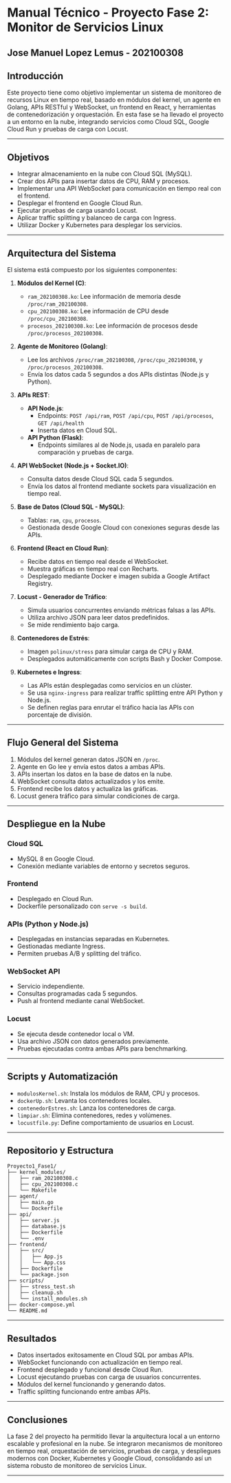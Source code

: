# Manual Técnico - Proyecto Fase 2: Monitor de Servicios Linux
## Jose Manuel Lopez Lemus - 202100308

## Introducción

Este proyecto tiene como objetivo implementar un sistema de monitoreo de recursos Linux en tiempo real, basado en módulos del kernel, un agente en Golang, APIs RESTful y WebSocket, un frontend en React, y herramientas de contenedorización y orquestación. En esta fase se ha llevado el proyecto a un entorno en la nube, integrando servicios como Cloud SQL, Google Cloud Run y pruebas de carga con Locust.

---

## Objetivos

- Integrar almacenamiento en la nube con Cloud SQL (MySQL).
- Crear dos APIs para insertar datos de CPU, RAM y procesos.
- Implementar una API WebSocket para comunicación en tiempo real con el frontend.
- Desplegar el frontend en Google Cloud Run.
- Ejecutar pruebas de carga usando Locust.
- Aplicar traffic splitting y balanceo de carga con Ingress.
- Utilizar Docker y Kubernetes para desplegar los servicios.

---

## Arquitectura del Sistema

El sistema está compuesto por los siguientes componentes:

1. **Módulos del Kernel (C)**:
   - `ram_202100308.ko`: Lee información de memoria desde `/proc/ram_202100308`.
   - `cpu_202100308.ko`: Lee información de CPU desde `/proc/cpu_202100308`.
   - `procesos_202100308.ko`: Lee información de procesos desde `/proc/procesos_202100308`.

2. **Agente de Monitoreo (Golang)**:
   - Lee los archivos `/proc/ram_202100308`, `/proc/cpu_202100308`, y `/proc/procesos_202100308`.
   - Envía los datos cada 5 segundos a dos APIs distintas (Node.js y Python).

3. **APIs REST**:
   - **API Node.js**:
     - Endpoints: `POST /api/ram`, `POST /api/cpu`, `POST /api/procesos`, `GET /api/health`
     - Inserta datos en Cloud SQL.
   - **API Python (Flask)**:
     - Endpoints similares al de Node.js, usada en paralelo para comparación y pruebas de carga.

4. **API WebSocket (Node.js + Socket.IO)**:
   - Consulta datos desde Cloud SQL cada 5 segundos.
   - Envía los datos al frontend mediante sockets para visualización en tiempo real.

5. **Base de Datos (Cloud SQL - MySQL)**:
   - Tablas: `ram`, `cpu`, `procesos`.
   - Gestionada desde Google Cloud con conexiones seguras desde las APIs.

6. **Frontend (React en Cloud Run)**:
   - Recibe datos en tiempo real desde el WebSocket.
   - Muestra gráficas en tiempo real con Recharts.
   - Desplegado mediante Docker e imagen subida a Google Artifact Registry.

7. **Locust - Generador de Tráfico**:
   - Simula usuarios concurrentes enviando métricas falsas a las APIs.
   - Utiliza archivo JSON para leer datos predefinidos.
   - Se mide rendimiento bajo carga.

8. **Contenedores de Estrés**:
   - Imagen `polinux/stress` para simular carga de CPU y RAM.
   - Desplegados automáticamente con scripts Bash y Docker Compose.

9. **Kubernetes e Ingress**:
   - Las APIs están desplegadas como servicios en un clúster.
   - Se usa `nginx-ingress` para realizar traffic splitting entre API Python y Node.js.
   - Se definen reglas para enrutar el tráfico hacia las APIs con porcentaje de división.

---

## Flujo General del Sistema

1. Módulos del kernel generan datos JSON en `/proc`.
2. Agente en Go lee y envía estos datos a ambas APIs.
3. APIs insertan los datos en la base de datos en la nube.
4. WebSocket consulta datos actualizados y los emite.
5. Frontend recibe los datos y actualiza las gráficas.
6. Locust genera tráfico para simular condiciones de carga.

---

## Despliegue en la Nube

### Cloud SQL
- MySQL 8 en Google Cloud.
- Conexión mediante variables de entorno y secretos seguros.

### Frontend
- Desplegado en Cloud Run.
- Dockerfile personalizado con `serve -s build`.

### APIs (Python y Node.js)
- Desplegadas en instancias separadas en Kubernetes.
- Gestionadas mediante Ingress.
- Permiten pruebas A/B y splitting del tráfico.

### WebSocket API
- Servicio independiente.
- Consultas programadas cada 5 segundos.
- Push al frontend mediante canal WebSocket.

### Locust
- Se ejecuta desde contenedor local o VM.
- Usa archivo JSON con datos generados previamente.
- Pruebas ejecutadas contra ambas APIs para benchmarking.

---

## Scripts y Automatización

- `modulosKernel.sh`: Instala los módulos de RAM, CPU y procesos.
- `dockerUp.sh`: Levanta los contenedores locales.
- `contenedorEstres.sh`: Lanza los contenedores de carga.
- `limpiar.sh`: Elimina contenedores, redes y volúmenes.
- `locustfile.py`: Define comportamiento de usuarios en Locust.

---

## Repositorio y Estructura


```
Proyecto1_Fase1/
├── kernel_modules/
│   ├── ram_202100308.c
│   ├── cpu_202100308.c
│   └── Makefile
├── agent/
│   ├── main.go
│   └── Dockerfile
├── api/
│   ├── server.js
│   ├── database.js
│   ├── Dockerfile
│   └── .env
├── frontend/
│   ├── src/
│   │   ├── App.js
│   │   └── App.css
│   ├── Dockerfile
│   └── package.json
├── scripts/
│   ├── stress_test.sh
│   ├── cleanup.sh
│   └── install_modules.sh
├── docker-compose.yml
└── README.md
```

---

## Resultados

- Datos insertados exitosamente en Cloud SQL por ambas APIs.
- WebSocket funcionando con actualización en tiempo real.
- Frontend desplegado y funcional desde Cloud Run.
- Locust ejecutando pruebas con carga de usuarios concurrentes.
- Módulos del kernel funcionando y generando datos.
- Traffic splitting funcionando entre ambas APIs.

---

## Conclusiones

La fase 2 del proyecto ha permitido llevar la arquitectura local a un entorno escalable y profesional en la nube. Se integraron mecanismos de monitoreo en tiempo real, orquestación de servicios, pruebas de carga, y despliegues modernos con Docker, Kubernetes y Google Cloud, consolidando así un sistema robusto de monitoreo de servicios Linux.

---

